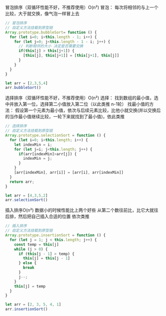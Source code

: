 冒泡排序（双循环性能不好，不推荐使用）O(n²)
冒泡： 每次将相邻的与上一个比较，大于就交换，像气泡一样冒上去
```js
// 冒泡排序
// 自定义方法挂载到原型链
Array.prototype.bubbleSort= function () {
  for (let i=0; i<this.length - 1; i++) {
    for (let j=0; j<this.length - 1 - i; j++) {
      // 判断相邻的大小 决定是否需要交换
      if(this[j] > this[j+1]) {
        [this[j], this[j+1]] = [this[j+1], this[j]]
      }
    }
  }
}

let arr = [2,3,5,4]
arr.bubbleSort()
```
选择排序（双循环性能不好，不推荐使用）O(n²)
选择： 找到数组的最小值，选中并放入第一位，选择第二小值放入第二位（以此类推 n-1轮）
找最小值的方法： 假设第一个元素为最小值，依次与后续元素比较，比他小就交换(并以交换后的当作最小值继续比较，一轮下来就找到了最小值)，依此类推
```js
// 选择排序
// 自定义方法挂载到原型链
Array.prototype.selectionSort = function () {
  for (let i=0; i<this.length; i++) {
    let indexMin = i;
    for (let j=i; j<this.length; j++) {
      if(arr[indexMin]>arr[j]) {
        indexMin = j;
      }
    }
    [arr[indexMin], arr[i]] = [arr[i], arr[indexMin]]
  }
  return arr;
}

let arr = [4,3,5,2]
arr.selectionSort()
```

插入排序O(n²) 数据小的时候性能比上两个好些
从第二个数往前比，比它大就往后排，然后把自己插入合适的位置 依次类推

```js
// 插入排序
// 自定义方法挂载到原型链
Array.prototype.insertionSort = function () {
  for (let j = 1; j < this.length; j++) {
    const temp = this[j]
    while (j > 0) {
      if (this[j - 1] > temp) {
        this[j] = this[j - 1]
      } else {
        break
      }
      j--;
    }
    this[j] = temp
  }
}

let arr = [2, 3, 5, 4, 1]
arr.insertionSort()
```